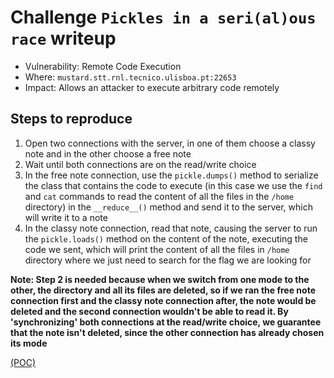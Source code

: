 # Challenge `Pickles in a seri(al)ous race` writeup

- Vulnerability: Remote Code Execution
- Where: `mustard.stt.rnl.tecnico.ulisboa.pt:22653`
- Impact: Allows an attacker to execute arbitrary code remotely

## Steps to reproduce

1. Open two connections with the server, in one of them choose a classy note and in the other choose a free note
2. Wait until both connections are on the read/write choice
3. In the free note connection, use the `pickle.dumps()` method to serialize the class that contains the code to execute (in this case we use the `find` and `cat` commands to read the content of all the files in the `/home` directory) in the `__reduce__()` method and send it to the server, which will write it to a note
4. In the classy note connection, read that note, causing the server to run the `pickle.loads()` method on the content of the note, executing the code we sent, which will print the content of all the files in `/home` directory where we just need to search for the flag we are looking for

__Note: Step 2 is needed because when we switch from one mode to the other, the directory and all its files are deleted, so if we ran the free note connection first and the classy note connection after, the note would be deleted and the second connection wouldn't be able to read it. By 'synchronizing' both connections at the read/write choice, we guarantee that the note isn't deleted, since the other connection has already chosen its mode__

[(POC)](pocs/pickles_in_a_serialous_race_poc.py)
